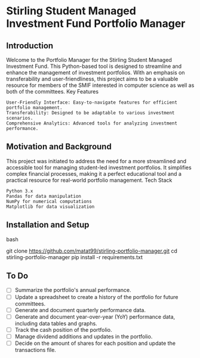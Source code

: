 # Stirling Student Managed Investment Fund Portfolio Manager
## Introduction

Welcome to the Portfolio Manager for the Stirling Student Managed Investment Fund. This Python-based tool is designed to streamline and enhance the management of investment portfolios. With an emphasis on transferability and user-friendliness, this project aims to be a valuable resource for members of the SMIF interested in computer science as well as both of the committees.
Key Features

    User-Friendly Interface: Easy-to-navigate features for efficient portfolio management.
    Transferability: Designed to be adaptable to various investment scenarios.
    Comprehensive Analytics: Advanced tools for analyzing investment performance.

## Motivation and Background

This project was initiated to address the need for a more streamlined and accessible tool for managing student-led investment portfolios. It simplifies complex financial processes, making it a perfect educational tool and a practical resource for real-world portfolio management.
Tech Stack

    Python 3.x
    Pandas for data manipulation
    NumPy for numerical computations
    Matplotlib for data visualization

## Installation and Setup

bash

git clone https://github.com/matat99/stirling-portfolio-manager.git
cd stirling-portfolio-manager
pip install -r requirements.txt

## To Do

 -[ ] Summarize the portfolio's annual performance.
 -[ ] Update a spreadsheet to create a history of the portfolio for future committees.
 -[ ] Generate and document quarterly performance data.
 -[ ] Generate and document year-over-year (YoY) performance data, including data tables and graphs.
 -[ ] Track the cash position of the portfolio.
 -[ ] Manage dividend additions and updates in the portfolio.
 -[ ] Decide on the amount of shares for each position and update the transactions file.
